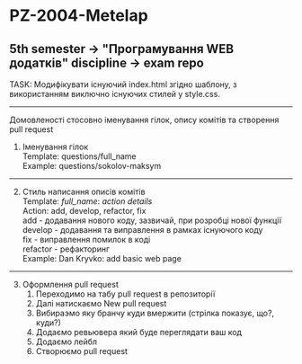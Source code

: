 # PZ-2004-Metelap
5th semester -> "Програмування WEB додатків" discipline -> exam repo 
-------------------------------------------------------------------

 TASK: Модифікувати існуючий index.html згідно шаблону, з використанням виключно існуючих стилей у style.css.
 

-------------------------------------------------------------------
Домовленості стосовно іменування гілок, опису комітів та створення pull request
1. Іменування гілок</br>
Template: questions/full_name</br>
Example: questions/sokolov-maksym
___
2. Стиль написання описів комітів</br>
Template: *full_name*: *action* *details*</br>
Action: add, develop, refactor, fix</br>
add - додавання нового коду, зазвичай, при розробці нової функції</br>
develop - додавання та виправлення в рамках існуючого коду</br>
fix - виправлення помилок в коді</br>
refactor - рефакторинг</br>
Example: Dan Kryvko: add basic web page </br>
---
3. Оформлення pull request</br>
   1) Переходимо на табу pull request в репозиторії
   2) Далі натискаємо New pull request
   3) Вибираэмо яку бранчу куди вмержити (стрілка показує, що?, куди?)
   4) Додаємо ревьювера який буде переглядати ваш код
   5) Додаємо лейбл
   6) Створюємо pull request
